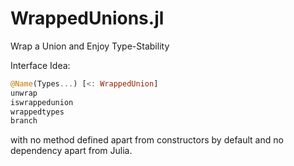 # WrappedUnions.jl
Wrap a Union and Enjoy Type-Stability

Interface Idea:

```julia
@Name(Types...) [<: WrappedUnion]
unwrap
iswrappedunion
wrappedtypes
branch
```

with no method defined apart from constructors by default and no dependency
apart from Julia.
